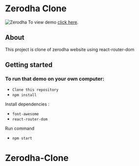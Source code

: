 # Zerodha Clone

![Zerodha](https://i.imgur.com/26CrupD.png)
To view demo [click here](https://zerodha-clone.vercel.app/).


## About

This project is clone of zerodha website using react-router-dom

## Getting started

### To run that demo on your own computer:

- `Clone this repository`
- `npm install`

Install dependencies :

- `font-awesome`
- `react-router-dom`

Run command

- `npm start`
# Zerodha-Clone
